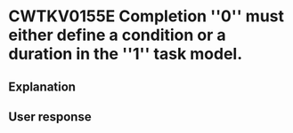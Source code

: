 # CWTKV0155E Completion ''0'' must either define a condition or a duration in the ''1'' task model.

## Explanation

## User response
